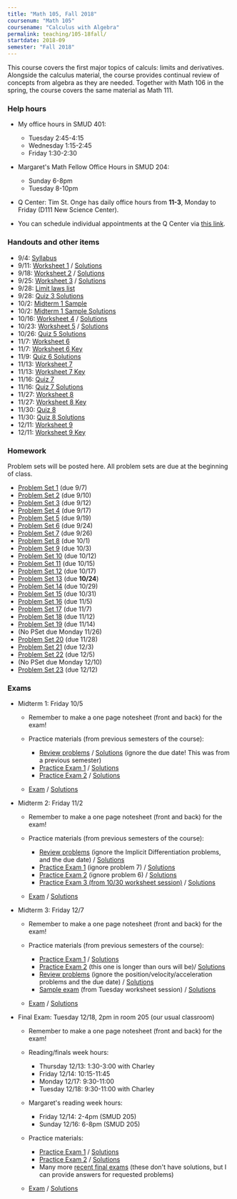 ```yaml
---
title: "Math 105, Fall 2018"
coursenum: "Math 105"
coursename: "Calculus with Algebra"
permalink: teaching/105-18fall/
startdate: 2018-09
semester: "Fall 2018"
---
```


This course covers the first major topics of calculs: limits and derivatives. Alongside the calculus material, the course provides continual review of concepts from algebra as they are needed. Together with Math 106 in the spring, the course covers the same material as Math 111.

<!--<h3>Lecture notes from class</h3>
My notes from class will be uploaded in real time, and can be viewed <a href="https://www.dropbox.com/sh/vu4lhaqyi589s1y/AAAeIVVlV1YIY0RnwPEdugDAa?dl=0">here</a>.
Removed pending technical problems.
-->

### Help hours

*   My office hours in SMUD 401: 
    
    *   Tuesday 2:45-4:15
    *   Wednesday 1:15-2:45
    *   Friday 1:30-2:30
    
    
    
*   Margaret's Math Fellow Office Hours in SMUD 204: 
    
    *   Sunday 6-8pm
    *   Tuesday 8-10pm
    
    
    
*   Q Center: Tim St. Onge has daily office hours from __11-3__, Monday to Friday (D111 New Science Center).
*   You can schedule individual appointments at the Q Center via [this link](https://us.bookingbug.com/home/128948-Moss-Quantitative-CenterAmherst-College).

### Handouts and other items

*   9/4: [Syllabus](handouts/syllabus.pdf)
*   9/11: [Worksheet 1](handouts/ws1.pdf) / [Solutions](handouts/ws1-soln.pdf)
*   9/18: [Worksheet 2](handouts/ws2.pdf) / [Solutions](handouts/ws2-soln.pdf)
*   9/25: [Worksheet 3](handouts/ws3.pdf) / [Solutions](handouts/ws3-soln.pdf)
*   9/28: [Limit laws list](handouts/limitlaws.pdf)
*   9/28: [Quiz 3 Solutions](handouts/quiz3-soln.pdf)
*   10/2: [Midterm 1 Sample](handouts/midterm1-sample.pdf)
*   10/2: [Midterm 1 Sample Solutions](handouts/midterm1-sample-soln.pdf)
*   10/16: [Worksheet 4](handouts/ws4.pdf) / [Solutions](handouts/ws4-soln.pdf)
*   10/23: [Worksheet 5](handouts/ws5.pdf) / [Solutions](handouts/ws5-soln.pdf)
*   10/26: [Quiz 5 Solutions](handouts/quiz5-soln.pdf)
*   11/7: [Worksheet 6](handouts/ws6.pdf)
*   11/7: [Worksheet 6 Key](handouts/ws6-key.pdf)
*   11/9: [Quiz 6 Solutions](handouts/quiz6-soln.pdf)
*   11/13: [Worksheet 7](handouts/ws7.pdf)
*   11/13: [Worksheet 7 Key](handouts/ws7-key.pdf)
*   11/16: [Quiz 7](handouts/quiz7.pdf)
*   11/16: [Quiz 7 Solutions](handouts/quiz7-soln.pdf)
*   11/27: [Worksheet 8](handouts/ws8.pdf)
*   11/27: [Worksheet 8 Key](handouts/ws8-key.pdf)
*   11/30: [Quiz 8](handouts/quiz8.pdf)
*   11/30: [Quiz 8 Solutions](handouts/quiz8-soln.pdf)
*   12/11: [Worksheet 9](handouts/ws9.pdf)
*   12/11: [Worksheet 9 Key](handouts/ws9-key.pdf)
<!--handouts-->

### Homework

Problem sets will be posted here. All problem sets are due at the beginning of class.

*   [Problem Set 1](psets/pset1.pdf) (due 9/7)
*   [Problem Set 2](psets/pset2.pdf) (due 9/10)
*   [Problem Set 3](psets/pset3.pdf) (due 9/12)
*   [Problem Set 4](psets/pset4.pdf) (due 9/17)
*   [Problem Set 5](psets/pset5.pdf) (due 9/19)
*   [Problem Set 6](psets/pset6.pdf) (due 9/24)
*   [Problem Set 7](psets/pset7.pdf) (due 9/26)
*   [Problem Set 8](psets/pset8.pdf) (due 10/1)
*   [Problem Set 9](psets/pset9.pdf) (due 10/3)
*   [Problem Set 10](psets/pset10.pdf) (due 10/12)
*   [Problem Set 11](psets/pset11.pdf) (due 10/15)
*   [Problem Set 12](psets/pset12.pdf) (due 10/17)
*   [Problem Set 13](psets/pset13.pdf) (due __10/24__)
*   [Problem Set 14](psets/pset14.pdf) (due 10/29)
*   [Problem Set 15](psets/pset15.pdf) (due 10/31)
*   [Problem Set 16](psets/pset16.pdf) (due 11/5)
*   [Problem Set 17](psets/pset17.pdf) (due 11/7)
*   [Problem Set 18](psets/pset18.pdf) (due 11/12)
*   [Problem Set 19](psets/pset19.pdf) (due 11/14)
*   (No PSet due Monday 11/26)
*   [Problem Set 20](psets/pset20.pdf) (due 11/28)
*   [Problem Set 21](psets/pset21.pdf) (due 12/3)
*   [Problem Set 22](psets/pset22.pdf) (due 12/5)
*   (No PSet due Monday 12/10)
*   [Problem Set 23](psets/pset23.pdf) (due 12/12)
<!--psets-->

### Exams

*   Midterm 1: Friday 10/5
    
    *   Remember to make a one page notesheet (front and back) for the exam!
    *   Practice materials (from previous semesters of the course):
        
        *    [Review problems](https://dbenedetto.people.amherst.edu/math105/exam1reviewpacketmath105.pdf) / [Solutions](https://dbenedetto.people.amherst.edu/math105/exam1reviewpacketmath105answers.pdf) (ignore the due date! This was from a previous semester)<li> <a href="https://dbenedetto.people.amherst.edu/math105/exam1practiceexamfall13.pdf">Practice Exam 1</a> / <a href="https://dbenedetto.people.amherst.edu/math105/exam1practiceexamfall13answers.pdf">Solutions</a></li><li> <a href="https://dbenedetto.people.amherst.edu/math105/exam1fall13compact.pdf">Practice Exam 2</a> / <a href="https://dbenedetto.people.amherst.edu/math105/exam1fall13answers.pdf">Solutions</a></li>
        
        
        
    *   [Exam](exams/midterm1.pdf) / [Solutions](exams/midterm1-soln.pdf)
    
    
    
*   Midterm 2: Friday 11/2
    
    *   Remember to make a one page notesheet (front and back) for the exam!
    *   Practice materials (from previous semesters of the course):
        
        *   [Review problems](https://dbenedetto.people.amherst.edu/math105/exam2reviewpacketmath105.pdf) (ignore the Implicit Differentiation problems, and the due date) / [Solutions](https://dbenedetto.people.amherst.edu/math105/exam2reviewpacketmath105answers.pdf)
        *   [Practice Exam 1](https://dbenedetto.people.amherst.edu/math105/exam2practiceexamfall13.pdf) (ignore problem 7) / [Solutions](https://dbenedetto.people.amherst.edu/math105/exam2practiceexamfall13answers.pdf)
        *   [Practice Exam 2](https://dbenedetto.people.amherst.edu/math105/exam2fall13.pdf) (ignore problem 6) / [Solutions](https://dbenedetto.people.amherst.edu/math105/exam2fall13answers.pdf)
        *   [Practice Exam 3 (from 10/30 worksheet session)](handouts/midterm2-practice.pdf) / [Solutions](handouts/midterm2-practice-soln.pdf)
        
        
        
    *   [Exam](exams/midterm2-compact.pdf) / [Solutions](exams/midterm2-soln.pdf)
    
    
    
*   Midterm 3: Friday 12/7
    
    *   Remember to make a one page notesheet (front and back) for the exam!
    *   Practice materials (from previous semesters of the course):
        
        *   [Practice Exam 1](handouts/midterm3-prac1.pdf) / [Solutions](handouts/midterm3-prac1-soln.pdf)
        *   [Practice Exam 2](handouts/midterm3-prac2.pdf) (this one is longer than ours will be)/ [Solutions](handouts/midterm3-prac2-soln.pdf)
        *   [Review problems](https://dbenedetto.people.amherst.edu/math105/exam3reviewpacketmath105.pdf) (ignore the position/velocity/acceleration problems and the due date) / [Solutions](https://dbenedetto.people.amherst.edu/math105/exam3reviewpacketmath105answers.pdf)
        *   [Sample exam](handouts/midterm3-sample.pdf) (from Tuesday worksheet session) / [Solutions](handouts/midterm3-sample-soln.pdf)
        
        
        
    *   [Exam](exams/midterm3-compact.pdf) / [Solutions](exams/midterm3-soln.pdf)
    
    
    
*   Final Exam: Tuesday 12/18, 2pm in room 205 (our usual classroom)
    
    *   Remember to make a one page notesheet (front and back) for the exam!
    *   Reading/finals week hours:
        
        *   Thursday 12/13: 1:30-3:00 with Charley
        *   Friday 12/14: 10:15-11:45
        *   Monday 12/17: 9:30-11:00
        *   Tuesday 12/18: 9:30-11:00 with Charley
        
        
        
    *   Margaret's reading week hours:
        
        *   Friday 12/14: 2-4pm (SMUD 205)
        *   Sunday 12/16: 6-8pm (SMUD 205)
        
        
        
    *   Practice materials:
        
        *   [Practice Exam 1](https://dbenedetto.people.amherst.edu/math105/MA105Fall13FinalPracticeExamCompact.pdf) / [Solutions](https://dbenedetto.people.amherst.edu/math105/MA105Fall13FinalPracticeExamanswers.pdf)
        *   [Practice Exam 2](handouts/2015exam.pdf) / [Solutions](handouts/2015exam-soln.pdf)
        *   Many more [recent final exams](https://www.amherst.edu/academiclife/departments/mathematics-statistics/resources-opportunities/mathfinals/math_105) (these don't have solutions, but I can provide answers for requested problems)
        
        
        
    *   [Exam](handouts/finalexam-compact.pdf) / [Solutions](handouts/finalexam-soln.pdf)
    
    
    
